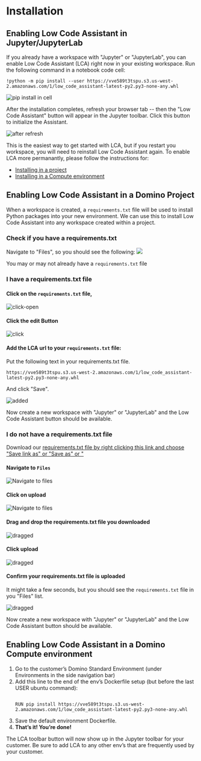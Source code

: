 # Installation

## Enabling Low Code Assistant in Jupyter/JupyterLab

If you already have a workspace with "Jupyter" or "JupyterLab", you can enable Low Code Assistant (LCA) right now in your existing workspace. Run the following command in a notebook code cell:

```
!python -m pip install --user https://vve589t3tspu.s3.us-west-2.amazonaws.com/1/low_code_assistant-latest-py2.py3-none-any.whl
```
![pip install in cell](screenshots/install/workspace-in-cell.png)

After the installation completes, refresh your browser tab -- then the "Low Code Assistant" button will appear in the Jupyter toolbar. Click this button to initialize the Assistant.

![after refresh](screenshots/install/workspace-after-refresh-highlight.png)

This is the easiest way to get started with LCA, but if you restart you workspace, you will need to reinstall Low Code Assistant again. To enable LCA more permanantly, please follow the instructions for:

 * [Installing in a project](#enabling-low-code-assistant-in-a-domino-project)
 * [Installing in a Compute environment](#enabling-low-code-assistant-in-a-domino-compute-environment)

## Enabling Low Code Assistant in a Domino Project

When a workspace is created, a `requirements.txt` file will be used to install Python packages into your new environment. 
We can use this to install Low Code Assistant into any workspace created within a project.

### Check if you have a requirements.txt

Navigate to "Files", so you should see the following:
![](screenshots/install/open-requirements-txt.png)

You may or may not already have a `requirements.txt` file

### I have a requirements.txt file

#### Click on the `requirements.txt` file,
![click-open](screenshots/install/requirements-txt-open-highlight.png)

#### Click the edit Button

![click](screenshots/install/requirements-txt-click-edit-highlight.png)

#### Add the LCA url to your `requirements.txt` file:

Put the following text in your requirements.txt file.
```
https://vve589t3tspu.s3.us-west-2.amazonaws.com/1/low_code_assistant-latest-py2.py3-none-any.whl
```

And click "Save".

![added](screenshots/install/requirements-txt-save-highlight.png)

Now create a new workspace with "Jupyter" or "JupyterLab" and the Low Code Assistant button should be available.

### I do not have a requirements.txt file

Download our [requirements.txt file by right clicking this link and choose "Save link as" or "Save as" or "](https://raw.githubusercontent.com/dominodatalab/low-code-jupyter-docs/main/docs/requirements.txt)


#### Navigate to `Files`


![Navigate to files](screenshots/install/no-requirements-txt-upload-click.png)

#### Click on upload

![Navigate to files](screenshots/install/no-requirements-txt-upload-click-highlight.png)

#### Drag and drop the requirements.txt file you downloaded

![dragged](screenshots/install/no-requirements-txt-upload-dragged.png)


#### Click upload

![dragged](screenshots/install/no-requirements-txt-upload-dragged-highlight.png)

#### Confirm your requirements.txt file is uploaded

It might take a few seconds, but you should see the `requirements.txt` file in you "Files" list.

![dragged](screenshots/install/no-requirements-txt-uploaded-highlight.png)

Now create a new workspace with "Jupyter" or "JupyterLab" and the Low Code Assistant button should be available.

## Enabling Low Code Assistant in a Domino Compute environment

1. Go to the customer’s Domino Standard Environment (under Environments in the side navigation bar)
2. Add this line to the end of the env’s Dockerfile setup (but before the last USER ubuntu command):
   <pre><code>
   RUN pip install https://vve589t3tspu.s3.us-west-2.amazonaws.com/1/low_code_assistant-latest-py2.py3-none-any.whl
   </code></pre>
4. Save the default environment Dockerfile.
5. **That’s it! You’re done!**

The LCA toolbar button will now show up in the Jupyter toolbar for your customer.
Be sure to add LCA to any other env’s that are frequently used by your customer.
